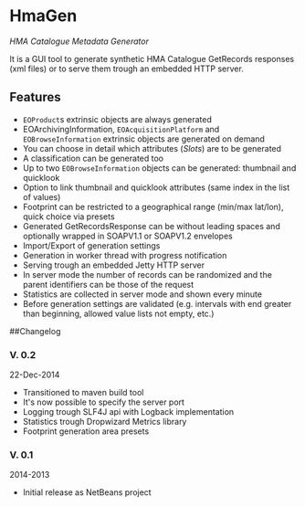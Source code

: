 HmaGen
======

*HMA Catalogue Metadata Generator*

It is a GUI tool to generate synthetic HMA Catalogue GetRecords responses (xml files) or to serve them trough an embedded HTTP server.

Features
--------
* `EOProduct`s extrinsic objects are always generated
* EOArchivingInformation, `EOAcquisitionPlatform` and `EOBrowseInformation` extrinsic objects are generated on demand
* You can choose in detail which attributes (_Slots_) are to be generated
* A classification can be generated too
* Up to two `EOBrowseInformation` objects can be generated: thumbnail and quicklook
* Option to link thumbnail and quicklook attributes (same index in the list of values)
* Footprint can be restricted to a geographical range (min/max lat/lon), quick choice via presets
* Generated GetRecordsResponse can be without leading spaces and optionally wrapped in SOAPV1.1 or SOAPV1.2 envelopes
* Import/Export of generation settings
* Generation in worker thread with progress notification
* Serving trough an embedded Jetty HTTP server
* In server mode the number of records can be randomized and the parent identifiers can be those of the request
* Statistics are collected in server mode and shown every minute
* Before generation settings are validated (e.g. intervals with end greater than beginning, allowed value lists not empty, etc.)

##Changelog

### V. 0.2

22-Dec-2014

* Transitioned to maven build tool
* It's now possible to specify the server port
* Logging trough SLF4J api with Logback implementation
* Statistics trough Dropwizard Metrics library
* Footprint generation area presets

### V. 0.1

2014-2013

* Initial release as NetBeans project